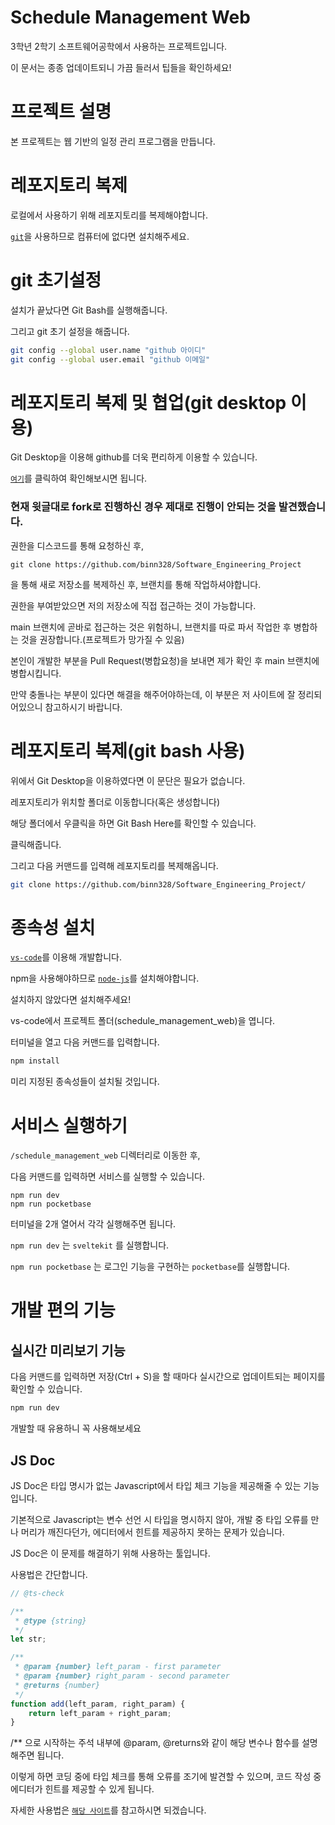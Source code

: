 # Schedule Management Web

3학년 2학기 소프트웨어공학에서 사용하는 프로젝트입니다. 

이 문서는 종종 업데이트되니 가끔 들러서 팁들을 확인하세요!

# 프로젝트 설명

본 프로젝트는 웹 기반의 일정 관리 프로그램을 만듭니다.

# 레포지토리 복제

로컬에서 사용하기 위해 레포지토리를 복제해야합니다.

[`git`](https://git-scm.com/download/win)을 사용하므로 컴퓨터에 없다면 설치해주세요.

# git 초기설정

설치가 끝났다면 Git Bash를 실행해줍니다.

그리고 git 초기 설정을 해줍니다.

```bash
git config --global user.name "github 아이디"
git config --global user.email "github 이메일"
```
# 레포지토리 복제 및 협업(git desktop 이용)

Git Desktop을 이용해 github를 더욱 편리하게 이용할 수 있습니다.

[`여기`](https://eunyoe.tistory.com/m/210)를 클릭하여 확인해보시면 됩니다.

### 현재 윗글대로 fork로 진행하신 경우 제대로 진행이 안되는 것을 발견했습니다.

권한을 디스코드를 통해 요청하신 후, 

```shell
git clone https://github.com/binn328/Software_Engineering_Project
```
을 통해 새로 저장소를 복제하신 후, 브랜치를 통해 작업하셔야합니다.

권한을 부여받았으면 저의 저장소에 직접 접근하는 것이 가능합니다.

main 브랜치에 곧바로 접근하는 것은 위험하니, 브랜치를 따로 파서 작업한 후 병합하는 것을 권장합니다.(프로젝트가 망가질 수 있음)

본인이 개발한 부분을 Pull Request(병합요청)을 보내면 제가 확인 후 main 브랜치에 병합시킵니다.

만약 충돌나는 부분이 있다면 해결을 해주어야하는데, 이 부분은 저 사이트에 잘 정리되어있으니 참고하시기 바랍니다.

# 레포지토리 복제(git bash 사용)

위에서 Git Desktop을 이용하였다면 이 문단은 필요가 없습니다.

레포지토리가 위치할 폴더로 이동합니다(혹은 생성합니다)

해당 폴더에서 우클릭을 하면 Git Bash Here를 확인할 수 있습니다.

클릭해줍니다.

그리고 다음 커맨드를 입력해 레포지토리를 복제해옵니다.

```bash
git clone https://github.com/binn328/Software_Engineering_Project/
```


# 종속성 설치

[`vs-code`](https://code.visualstudio.com/download)를 이용해 개발합니다.

npm을 사용해야하므로 [`node-js`](https://nodejs.org/ko/download)를 설치해야합니다.

설치하지 않았다면 설치해주세요!

vs-code에서 프로젝트 폴더(schedule_management_web)을 엽니다.

터미널을 열고 다음 커맨드를 입력합니다.

```bash
npm install
```

미리 지정된 종속성들이 설치될 것입니다.

# 서비스 실행하기

`/schedule_management_web` 디렉터리로 이동한 후, 

다음 커맨드를 입력하면 서비스를 실행할 수 있습니다.

```shell
npm run dev
npm run pocketbase
```
터미널을 2개 열어서 각각 실행해주면 됩니다.

`npm run dev` 는 `sveltekit` 를 실행합니다.

`npm run pocketbase` 는 로그인 기능을 구현하는 `pocketbase`를 실행합니다.

# 개발 편의 기능

## 실시간 미리보기 기능

다음 커맨드를 입력하면 저장(Ctrl + S)을 할 때마다 실시간으로 업데이트되는 페이지를 확인할 수 있습니다.

```bash
npm run dev
```

개발할 때 유용하니 꼭 사용해보세요

## JS Doc

JS Doc은 타입 명시가 없는 Javascript에서 타입 체크 기능을 제공해줄 수 있는 기능입니다.

기본적으로 Javascript는 변수 선언 시 타입을 명시하지 않아, 개발 중 타입 오류를 만나 머리가 깨진다던가, 에디터에서 힌트를 제공하지 못하는 문제가 있습니다.

JS Doc은 이 문제를 해결하기 위해 사용하는 툴입니다.

사용법은 간단합니다.

```javascript
// @ts-check

/** 
 * @type {string}
 */
let str;

/**
 * @param {number} left_param - first parameter
 * @param {number} right_param - second parameter
 * @returns {number}
 */
function add(left_param, right_param) {
    return left_param + right_param;
}
```

/** 으로 시작하는 주석 내부에 @param, @returns와 같이 해당 변수나 함수를 설명해주면 됩니다.

이렇게 하면 코딩 중에 타입 체크를 통해 오류를 조기에 발견할 수 있으며, 코드 작성 중 에디터가 힌트를 제공할 수 있게 됩니다.

자세한 사용법은 [`해당 사이트`](https://poiemaweb.com/jsdoc-type-hint)를 참고하시면 되겠습니다.